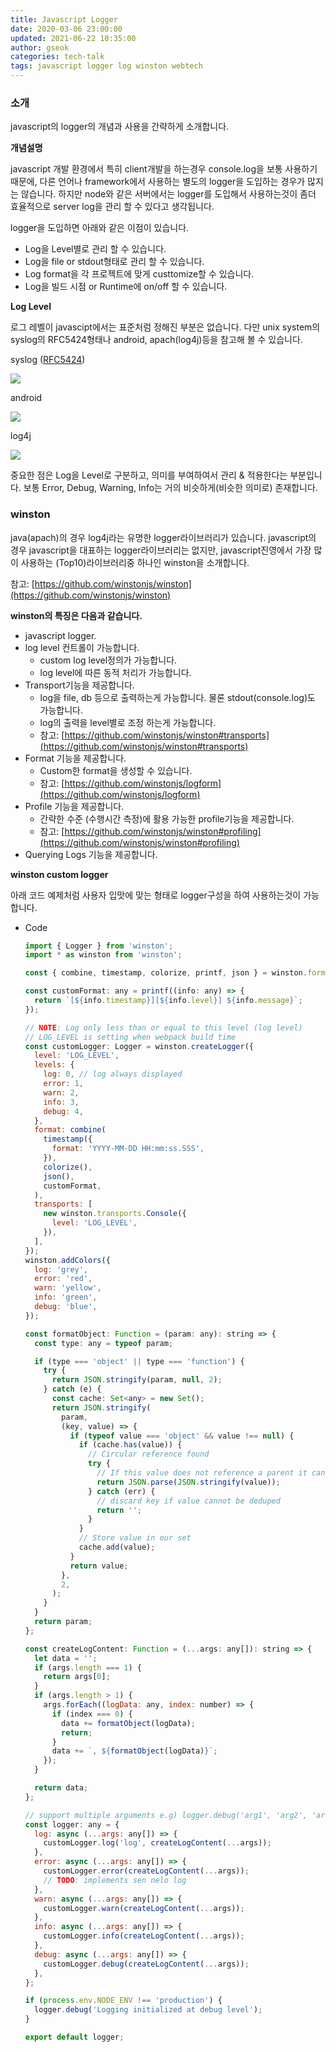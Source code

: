 ```yaml
---
title: Javascript Logger
date: 2020-03-06 23:00:00
updated: 2021-06-22 10:35:00
author: gseok
categories: tech-talk
tags: javascript logger log winston webtech
---
```


### 소개

javascript의 logger의 개념과 사용을 간략하게 소개합니다.

**개념설명**

javascript 개발 환경에서 특히 client개발을 하는경우 console.log을 보통 사용하기 때문에, 다른 언어나 framework에서 사용하는 별도의 logger을 도입하는 경우가 많지는 않습니다. 하지만 node와 같은 서버에서는 logger를 도입해서 사용하는것이 좀더 효율적으로 server log을 관리 할 수 있다고 생각됩니다.

logger을 도입하면 아래와 같은 이점이 있습니다.

- Log을 Level별로 관리 할 수 있습니다.
- Log을 file or stdout형태로 관리 할 수 있습니다.
- Log format을 각 프로젝트에 맞게 custtomize할 수 있습니다.
- Log을 빌드 시점 or Runtime에 on/off 할 수 있습니다.

**Log Level**

로그 레벨이 javascipt에서는 표준처럼 정해진 부분은 없습니다. 다만 unix system의 syslog의 RFC5424형태나 android, apach(log4j)등을 참고해 볼 수 있습니다.

syslog ([RFC5424](https://tools.ietf.org/html/rfc5424))

![](../../assets/post-images/2020-03-06-Javascript-Logger/01.png)

android

![](../../assets/post-images/2020-03-06-Javascript-Logger/02.png)

log4j

![](../../assets/post-images/2020-03-06-Javascript-Logger/03.png)

중요한 점은 Log을 Level로 구분하고, 의미를 부여하여서 관리 & 적용한다는 부분입니다. 보통 Error, Debug, Warning, Info는 거의 비슷하게(비슷한 의미로) 존재합니다.

### winston

java(apach)의 경우 log4j라는 유명한 logger라이브러리가 있습니다. javascript의 경우 javascript을 대표하는 logger라이브러리는 없지만, javascript진영에서 가장 많이 사용하는 (Top10)라이브러리중 하나인 winston을 소개합니다.

참고: [https://github.com/winstonjs/winston](https://github.com/winstonjs/winston)

**winston의 특징은 다음과 같습니다.**

- javascript logger.
- log level 컨트롤이 가능합니다.
    - custom log level정의가 가능합니다.
    - log level에 따른 동적 처리가 가능합니다.
- Transport기능을 제공합니다.
    - log을 file, db 등으로 출력하는게 가능합니다. 물론 stdout(console.log)도 가능합니다.
    - log의 출력을 level별로 조정 하는게 가능합니다.
    - 참고: [https://github.com/winstonjs/winston#transports](https://github.com/winstonjs/winston#transports)
- Format 기능을 제공합니다.
    - Custom한 format을 생성할 수 있습니다.
    - 참고: [https://github.com/winstonjs/logform](https://github.com/winstonjs/logform)
- Profile 기능을 제공합니다.
    - 간략한 수준 (수행시간 측정)에 활용 가능한 profile기능을 제공합니다.
    - 참고: [https://github.com/winstonjs/winston#profiling](https://github.com/winstonjs/winston#profiling)
- Querying Logs 기능을 제공합니다.

**winston custom logger**

아래 코드 예제처럼 사용자 입맛에 맞는 형태로 logger구성을 하여 사용하는것이 가능합니다.

- Code

    ```jsx
    import { Logger } from 'winston';
    import * as winston from 'winston';

    const { combine, timestamp, colorize, printf, json } = winston.format;

    const customFormat: any = printf((info: any) => {
      return `[${info.timestamp}][${info.level}] ${info.message}`;
    });

    // NOTE: Log only less than or equal to this level (log level)
    // LOG_LEVEL is setting when webpack build time
    const customLogger: Logger = winston.createLogger({
      level: 'LOG_LEVEL',
      levels: {
        log: 0, // log always displayed
        error: 1,
        warn: 2,
        info: 3,
        debug: 4,
      },
      format: combine(
        timestamp({
          format: 'YYYY-MM-DD HH:mm:ss.SSS',
        }),
        colorize(),
        json(),
        customFormat,
      ),
      transports: [
        new winston.transports.Console({
          level: 'LOG_LEVEL',
        }),
      ],
    });
    winston.addColors({
      log: 'grey',
      error: 'red',
      warn: 'yellow',
      info: 'green',
      debug: 'blue',
    });

    const formatObject: Function = (param: any): string => {
      const type: any = typeof param;

      if (type === 'object' || type === 'function') {
        try {
          return JSON.stringify(param, null, 2);
        } catch (e) {
          const cache: Set<any> = new Set();
          return JSON.stringify(
            param,
            (key, value) => {
              if (typeof value === 'object' && value !== null) {
                if (cache.has(value)) {
                  // Circular reference found
                  try {
                    // If this value does not reference a parent it can be deduped
                    return JSON.parse(JSON.stringify(value));
                  } catch (err) {
                    // discard key if value cannot be deduped
                    return '';
                  }
                }
                // Store value in our set
                cache.add(value);
              }
              return value;
            },
            2,
          );
        }
      }
      return param;
    };

    const createLogContent: Function = (...args: any[]): string => {
      let data = '';
      if (args.length === 1) {
        return args[0];
      }
      if (args.length > 1) {
        args.forEach((logData: any, index: number) => {
          if (index === 0) {
            data += formatObject(logData);
            return;
          }
          data += `, ${formatObject(logData)}`;
        });
      }

      return data;
    };

    // support multiple arguments e.g) logger.debug('arg1', 'arg2', 'arg3')
    const logger: any = {
      log: async (...args: any[]) => {
        customLogger.log('log', createLogContent(...args));
      },
      error: async (...args: any[]) => {
        customLogger.error(createLogContent(...args));
        // TODO: implements sen nelo log
      },
      warn: async (...args: any[]) => {
        customLogger.warn(createLogContent(...args));
      },
      info: async (...args: any[]) => {
        customLogger.info(createLogContent(...args));
      },
      debug: async (...args: any[]) => {
        customLogger.debug(createLogContent(...args));
      },
    };

    if (process.env.NODE_ENV !== 'production') {
      logger.debug('Logging initialized at debug level');
    }

    export default logger;
    ```
